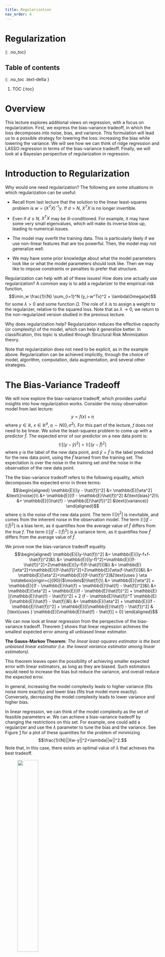 ```yaml
---
title: Regularization
nav_order: 4
---
```

# Regularization
{: .no_toc}
## Table of contents
{: .no_toc .text-delta }

1. TOC
{:toc}

# Overview

This lecture explores additional views on regression, with a focus on
regularization. First, we express the bias-variance tradeoff, in which
the loss decomposes into noise, bias, and variance. This formulation
will lead us to a possible strategy for lowering the loss: increasing
the bias while lowering the variance. We will see how we can think of
ridge regression and LASSO regression in terms of the bias-variance
tradeoff. Finally, we will look at a Bayesian perspective of
regularization in regression.

# Introduction to Regularization

Why would one need regularization? The following are some situations in
which regularization can be useful:

- Recall from last lecture that the solution to the linear least-squares
  problem is $w= (X^TX)^{-1}y$. If $d > N$, $X^TX$ is no longer
  invertible.

- Even if $d \leq N$, $X^TX$ may be ill-conditioned. For example, it may
  have some very small eigenvalues, which will make its inverse blow up,
  leading to numerical issues.

- The model may overfit the training data. This is particularly likely
  if we use non-linear features that are too powerful. Then, the model
  may not generalize well.

- We may have some prior knowledge about what the model parameters look
  like or what the model parameters should look like. Then we may like
  to impose constraints or penalties to prefer that structure.

Regularization can help with all of these issues! How does one actually
use regularization? A common way is to add a regularizer to the
empirical risk function,
$$\min_w \frac{1}{N} \sum_{i=1}^N (y_i-w^Tx)^2 + \lambda\Omega(w)$$ for
some $\lambda > 0$ and some function $\Omega$. The role of $\lambda$ is
to assign a weight to the regularizer, relative to the squared loss.
Note that as $\lambda \to 0$, we return to the non-regularized version
studied in the previous lecture.

Why does regularization help? Regularization reduces the effective
capacity (or complexity) of the model, which can help it generalize
better. In classification, this topic is studied through Structural Risk
Minimization theory.

Note that regularization does not need to be explicit, as in the example
above. Regularization can be achieved implicitly, through the choice of
model, algorithm, computation, data augmentation, and several other
strategies.

# The Bias-Variance Tradeoff

We will now explore the bias-variance tradeoff, which provides useful
insights into how regularization works. Consider the noisy observation
model from last lecture: $$y = f(x)+\eta$$ where $y \in \mathbb{R}$,
$x \in \mathbb{R}^d$, $\eta \sim N(0, \sigma^2)$. For this part of the
lecture, $f$ does not need to be linear. We solve the least-squares
problem to come up with a predictor $\hat{f}$. The expected error of our
predictor on a new data point is:
$$\mathbb{E}[(y-\hat{y})^2]=\mathbb{E}[(y-\hat{f})^2]$$ where $y$ is the
label of the new data point, and $\hat{y} = \hat{f}$ is the label
predicted for the new data point, using the $\hat{f}$ learned from the
training set. The expectation is over the noise in the training set
*and* the noise in the observation of the new data point.

The the bias-variance tradeoff refers to the following equality, which
decomposes the expected error in three terms: $$\begin{aligned}
\mathbb{E}[(y - \hat{f})^2]
&= \mathbb{E}[\eta^2] &\text{(noise)}\\
&+ \mathbb{E}[(f - \mathbb{E}\hat{f})^2] &(\text{bias}^2)\\
&+ \mathbb{E}[(\hat{f} - \mathbb{E}\hat{f})^2] &\text{(variance)}
\end{aligned}$$ where $\eta$ is the noise of the new data point. The
term $\mathbb{E}[\eta^2]$ is inevitable, and comes from the inherent
noise in the observation model. The term
$\mathbb{E}[(f-\mathbb{E}\hat{f})^2]$ is a bias term, as it quantifies
how the average value of $\hat{f}$ differs from the true $f$. The term
$\mathbb{E}[(\hat{f}-\mathbb{E}\hat{f})^2]$ is a variance term, as it
quantifies how $\hat{f}$ differs from the average value of $\hat{f}$.

We prove now the bias-variance tradeoff equality. $$\begin{aligned}
\mathbb{E}[(y-\hat{f})^2]
&= \mathbb{E}[(y-f+f-\hat{f})^2]&\\
&= \mathbb{E}[(y-f)^2]+\mathbb{E}[(f-\hat{f})^2]+2\mathbb{E}[(y-f)(f-\hat{f})]&\\
&= \mathbb{E}[\eta^2]+\mathbb{E}[(f-\hat{f})^2]+2\mathbb{E}[\eta(f-\hat{f})]&\\
&= \mathbb{E}[\eta^2]+\mathbb{E}[(f-\hat{f})^2]&[\text{uses } \eta \rotatebox[origin=c]{90}{$\models$}\hat{f}]\\
&= \mathbb{E}[\eta^2] + \mathbb{E}[(f - \mathbb{E}\hat{f} + \mathbb{E}\hat{f} - \hat{f})^2]&\\
&= \mathbb{E}[\eta^2] + \mathbb{E}[(f - \mathbb{E}\hat{f})^2] + \mathbb{E}[(\mathbb{E}\hat{f} - \hat{f})^2] + 2 (f - \mathbb{E}\hat{f})^T \mathbb{E}[\mathbb{E}\hat{f} - \hat{f}]&\\
&= \mathbb{E}[\eta^2] + \mathbb{E}[(f - \mathbb{E}\hat{f})^2] + \mathbb{E}[(\mathbb{E}\hat{f} - \hat{f})^2] & [\text{uses } \mathbb{E}[\mathbb{E}\hat{f} - \hat{f}] = 0]
\end{aligned}$$

We can now look at linear regression from the perspective of the
bias-variance tradeoff. Theorem
<a href="#thm:gaussmarkov" data-reference-type="ref"
data-reference="thm:gaussmarkov">1</a> shows that linear regression
achieves the smallest expected error among all unbiased linear
estimator.

<div id="thm:gaussmarkov" class="theorem">

**The Gauss-Markov Theorem**: *The linear least-squares
estimator is the best unbiased linear estimator (i.e. the lowest
variance estimator among linear estimators).*

</div>

This theorem leaves open the possibility of achieving smaller expected
error with linear estimators, as long as they are biased. Such
estimators would need to increase the bias but reduce the variance, and
overall reduce the expected error.

In general, increasing the model complexity leads to higher variance
(fits noise more exactly) and lower bias (fits true model more exactly).
Conversely, decreasing the model complexity leads to lower variance and
higher bias.

In linear regression, we can think of the model complexity as the set of
feasible parameters $w$. We can achieve a bias-variance tradeoff by
changing the restrictions on this set. For example, one could add a
regularizer and use the $\lambda$ parameter to tune the bias and the
variance. See Figure
<a href="#fig:bias_variance" data-reference-type="ref"
data-reference="fig:bias_variance">1</a> for a plot of these quantities
for the problem of minimizing $$\frac{1}{N}||Xw-y||^2+\lambda||w||^2.$$
Note that, in this case, there exists an optimal value of $\lambda$ that
achieves the best tradeoff.

<figure id="fig:bias_variance">
<img src="./bias_variance.png"
style="width:40.0%" />
<figcaption>Plot of squared bias and variance, together with their sum.
Also shown is the average test set error for a test data set size of
1000 points. The minimum value of <span
class="math inline">(bias)<sup>2</sup> + variance </span> occurs around
<span class="math inline">ln <em>λ</em> = 0.31</span>, which is close to
the value that gives the minimum error on the test data. Source: Figure
3.6 in <span class="citation"
data-cites="bishop2006pattern"></span>.</figcaption>
</figure>

# Ridge Regression and The Bias-Variance Tradeoff

We will now show that ridge regression, which uses an $l_2$ regularizer,
is biased. Then, we will compute the bias and variance terms for the
more general case of kernel ridge regression.

Recall that in ridge regression the objective is
$$\min_w \frac{1}{N} \sum_{i=1}^N (y_i - w^T x_i)^2 + \lambda ||w||^2$$
and the corresponding solution is
$$w = (X^T X + N \lambda I)^{-1}X^T y.$$ Note that the term
$N\lambda I$, added by the regularizer, makes $X^T X + N \lambda I$
invertible, because it increases all the eigenvalues of the positive
semidefinite matrix $X^TX$ by $N \lambda$. This effect was the original
motivation for ridge regression in .

We will now prove that the ridge regression solution is biased. For ease
of notation, let $M = X^TX$. We have: $$\begin{aligned}
w &= (M + N\lambda I)^{-1}X^T y\\
&= [M(I+N\lambda M^{-1})]^{-1}M[M^{-1}X^T y]\\
&= (I + N \lambda M^{-1})^{-1}M^{-1}M w_{ls}\\
&= (I + N \lambda M^{-1})^{-1} w_{ls}
\end{aligned}$$ where $w_{ls}$ is the least-squares solution (without
regularization). What remains to prove is that the least-squares
solution is unbiased; i.e. that $\mathbb{E}[w_{ls}]= w_{true}$. (Recall
that we are using the observation model $y=Xw_{true}+\eta$.) This
clearly implies that $\mathbb{E}[w] \neq w_{true}$ for any
$\lambda > 0$. We have: $$\begin{aligned}
\mathbb{E}[w_{ls}]
&= \mathbb{E}[(X^TX)^{-1}X^Ty]&\\
&= \mathbb{E}[(X^TX)^{-1}X^T(Xw_{true}+\eta)]&\\
&= (X^TX)^{-1}X^TXw_{true}+\mathbb{E}[(X^TX)^{-1}X^T\eta]&\\
&= (X^TX)^{-1}X^TXw_{true}&\\
&= w_{true}.
\end{aligned}$$

<div class="center">

</div>

We will now look at kernel ridge regression and write the bias and
variance in a closed form. In this case, the observation model over $N$
data points is
$$y = w^T \phi(x) + \epsilon, \qquad \epsilon \sim N(0, C)$$ where
$y \in \mathbb{R}^N$, $\epsilon \in \mathbb{R}^N$. Note that the noise
can be correlated. Let $z = \mathbb{E}[y]$ and
$\hat{z} = K(K+N\lambda I)^{-1}y$. Note that $\hat{z}$ is the prediction
made on these points using the kernelized least-squares estimator. Then
the expected error minus the noise component is: $$\begin{aligned}
\frac{1}{N}\mathbb{E}[||z-\hat{z}||^2]
&= \frac{1}{N}\mathbb{E}[||z-\mathbb{E}\hat{z}||^2] + \frac{1}{N} \mathbb{E}[||\mathbb{E}\hat{z} - \hat{z}||^2] + \frac{1}{N} (z-\mathbb{E}\hat{z})^T\mathbb{E}[\mathbb{E}\hat{z} - \hat{z}]\\
&= \frac{1}{N}\mathbb{E}[||z-\mathbb{E}\hat{z}||^2] + \frac{1}{N} \mathbb{E}[||\mathbb{E}\hat{z} - \hat{z}||^2]\\
&= \frac{1}{N} ||z-\mathbb{E}\hat{z}||^2 + \frac{1}{N} \operatorname{trace}[ \operatorname{var}(\hat{z})]\\
&= \frac{1}{N} ||(I-K(K+N\lambda I)^{-1})z||^2 + \frac{1}{N} \operatorname{trace}[\operatorname{var} (K(K+N\lambda I)^{-1}y)]\\
&= \frac{1}{N} ||((K+N\lambda I)(K+N\lambda I)^{-1} - K(K+N\lambda I)^{-1})z||^2 \\
&\qquad + \frac{1}{N} \operatorname{trace}[(K(K+N\lambda I)^{-1}) \operatorname{var}(y) (K(K+N\lambda I)^{-1})^T]\\
&= \frac{1}{N} ||N\lambda (K+N\lambda I)^{-1}z||^2 + \frac{1}{N} \operatorname{trace} [C (K+N\lambda I)^{-1}K^2(K+N\lambda I)^{-1}]\\
&= N \lambda^2 z^T (K+N\lambda I)^{-2} z + \frac{1}{N} \operatorname{trace} [C (K+N\lambda I)^{-1}K^2(K+N\lambda I)^{-1}]
\end{aligned}$$ Then the bias is
$$N \lambda^2 z^T (K+N\lambda I)^{-2} z$$ and the variance is
$$\frac{1}{N} \operatorname{trace}[C (K+N\lambda I)^{-1}K^2(K+N\lambda I)^{-1}].$$

<div class="center">

</div>

<span style="color: cdarkred">**Food for thought:**</span> The paper
shows a setting in which the best error for kernel ridge regression is
obtained by setting $\lambda \approx 0$. See Figure
<a href="#fig:liang_kernel" data-reference-type="ref"
data-reference="fig:liang_kernel">2</a>. Is this a violation of the
bias-variance tradeoff?

<figure id="fig:liang_kernel">
<img src="./liang_rakhlin.png"
style="width:60.0%" />
<figcaption>Kernel Regression on MNIST. Each line represents learning on
a subset of the MNIST data set, in which only two digits are selected.
Source: Figure 1 in <span class="citation"
data-cites="liang2018just"></span>.</figcaption>
</figure>

# LASSO Regression

In general, an $l_p$ regularizer leads to the objective
$$\min_w \frac{1}{N} \sum_{i=1}^N (y_i - w^Tx_i)^2 + \lambda ||w||_p^p.$$
For $p=2$, we get ridge regression. For $p=1$, we get LASSO.

Note that there are many other choices of regularizer; these include the
nuclear norm, the atomic norm, and many others.

<span style="color: cdarkred">**Food for thought:**</span> Which
regularizer should we use? When? Why?

LASSO stands for Least Absolute Shrinkage and Selection Operator. LASSO
performs automatic selection of relevant features in the data, by
encouraging sparsity in the weight vector $w$. LASSO is useful when
there is a large number of features that capture a complex model, but
the data is limited and does not allow using all these features
meaningfully. Ridge regression typically assigns some non-zero weight to
each feature. In contrast, LASSO tries to choose the sparsest weight
vectors.

As a simple example of the effect of the $l_1$ norm, consider the
one-dimensional objective $\min_w (y-w)^2$. With $l_2$ regularization,
we get:
$$\mathop{\mathrm{argmin}}_w (y-w)^2 + \lambda w^2 = \frac{y}{1+\lambda}.$$
In contrast, with $l_1$ regularization, we get:
$$\mathop{\mathrm{argmin}}_w (y-w)^2 + \lambda |w| = \begin{cases}
y-\frac{\lambda}{2} & \text{if } y > \frac{\lambda}{2}\\
y+\frac{\lambda}{2} & \text{if } y < -\frac{\lambda}{2}\\
0 & \text{if } y \in \left[-\frac{\lambda}{2}, \frac{\lambda}{2}\right]
\end{cases}$$ So LASSO performs “thresholding”, such that the smallest
values are pushed to zero. Because of this property, it is widely used
to obtain sparse solutions.

# Bayesian View on Regression

Recall that so far we have been modeling $\mathbb{P}(Y|X=x)$ directly,
assuming a linear model with noise. The model we used most often was
$$y = w^Tx + \eta, \qquad \eta \sim N(0,\sigma^2).$$ Let us try to find
the maximum likelihood estimator of $w$ for this model. Suppose we are
given training data $S=\{(x_1, y_1), ..., (x_N, y_N)\}$, where
$x\in \mathbb{R}^d$, $y\in\mathbb{R}$. Then we have: $$\begin{aligned}
w &= \mathop{\mathrm{argmax}}_w \prod_{i=1}^N \mathbb{P}(y_i|x_i,w)
= \mathop{\mathrm{argmax}}_w \sum_{i=1}^N \log \mathbb{P}(y_i|x_i,w)\\
&= \mathop{\mathrm{argmax}}_w -\sum_{i=1}^N (y_i - w^T x_i)^2
= \mathop{\mathrm{argmin}}_w \sum_{i=1}^N (y_i - w^T x_i)^2
\end{aligned}$$ where we used the pdf of the Gaussian and ignored terms
that did not depend on $w$. Note that this is the same as the
least-squares problem!

<div class="center">

</div>

Because maximum likelihood estimation can suffer from overfitting, a
general question is: how can we encode “prior knowledge or preference”
for the model parameters? Previously, we used regularization. Now, we
will consider an alternative concept.

Instead of only modeling $\mathbb{P}(Y|X=x)$, we will now “integrate”
over the entire family of linear models, incorporating some prior
knowledge we may have (or we may wish to enforce) on the parameters. We
will model a prior distribution over the parameters, and use it to
compute a posterior distribution over the parameters:
$$\mathbb{P}(\rm{parameters}|\rm{data}) \propto \mathbb{P}(\rm{data}|\rm{parameters}) \times \mathbb{P}(\rm{parameters}).$$
Suppose again we have the data $S=\{(x_1, y_1), ..., (x_N, y_N)\}$. We
assume the following model:
$$\mathbb{P}(S|w) \propto \exp\left(- \frac{1}{2\sigma^2} ||y-Xw||^2\right)$$
$$\mathbb{P}(w) \propto \exp\left(-\frac{1}{2} (w-\mu_0)^T S_0^{-1} (w-\mu_0)\right)$$
The form for $\mathbb{P}(S|w)$ is obtained by assuming
$\mathbb{P}(Y|X=x)$ is modeled as $N(w^Tx, \sigma^2)$, which is the same
as before. The important difference is that now we are assuming a
probability distribution over $w$.

With these assumptions, we can now compute the posterior distribution
over the model parameters: $$\begin{aligned}
\mathbb{P}(w|S)
&\propto \exp\left(- \frac{1}{2\sigma^2} ||y-Xw||^2\right) \exp\left(-\frac{1}{2} (w-\mu_0)^T S_0^{-1} (w-\mu_0)\right)\\
&\propto \exp\left(- \frac{1}{2\sigma^2} ||y-Xw||^2-\frac{1}{2} (w-\mu_0)^T S_0^{-1} (w-\mu_0)\right)\\
&\propto \exp\left( -\frac{1}{2} w^T J w + h^T w \right)
\end{aligned}$$ for the choice of $J$ and $h$ as:
$$J = S_0^{-1} + \sigma^{-2}X^TX$$
$$h = S_0^{-1}\mu_0 + \sigma^{-2}y^TX.$$

<div class="center">

</div>

If we want to convert back to the form of a multivariate Gaussian, we
get that $\mathbb{P}(w|S)$ is a multivariate Gaussian with mean $\mu_N$
and covariance matrix $S_N$, where:
$$S_N^{-1} = S_0^{-1} + \sigma^{-2} X^TX$$
$$\mu_N = S_N(S_0^{-1}\mu_0 + \sigma^{-2}y^T X).$$

As an example, let $\mu_0=0$, $S_0=s^2I$. Then:
$$S_N^{-1} = s^{-2}I+\sigma^{-2}X^TX$$
$$\mu_N = \left(\frac{\sigma^2}{s^2}I + X^TX\right)^{-1}y^TX$$ The
corresponding log-posterior for this choice of $\mu_0$ and $S_0$ is:
$$\log \mathbb{P}(w|S) = - \frac{1}{2\sigma^2}||y-Xw||^2-\frac{1}{2s^2}w^Tw + \rm{const}.$$
Therefore, maximizing the posterior is the same as solving ridge
regression! Therefore, a Gaussian prior on $w$ leads to ridge
regression. Other choices of priors on $w$ will lead to other forms of
regularized regression (e.g. a Laplace prior will lead to LASSO).

We have seen that a prior distribution on $w$ leads to a posterior
distribution over $w$. In addition, this framework provides a predictive
distribution for a new data point $x$. We can compute: $$\begin{aligned}
\mathbb{P}(y|x, S) = \int_w \mathbb{P}(y|x,w) \mathbb{P}(w|S) dw.
\end{aligned}$$

<div class="center">

</div>

<div class="center">

</div>

This allows us, for example, not only to predict, but to give a level of
confidence for our predictions.

## An Experiment

We will show now experimentally how the distribution of $w$ is updated
in a simple setting. This example is taken from §3 in . Let $x_i$ be
sampled uniformly in $[-1, 1]$. Let $y_i = a_0 + a_1 x_i + \epsilon_i$,
where $a_0 = -0.3$, $a_1 = 0.5$, $\epsilon_i \sim N(0, 0.2^2)$. We
consider the weight vector $w=(w_0, w_1)^T$ with prior distribution
$w \sim N(0, 0.5I)$. Then, Figure
<a href="#fig:bayes_regression" data-reference-type="ref"
data-reference="fig:bayes_regression">3</a> shows the distribution on
$w$ and six sample lines drawn from it after $0$ samples (i.e. prior),
$1$ sample, $2$ samples, and $20$ samples.

<figure id="fig:bayes_regression">

<figcaption>The distribution on <span
class="math inline"><em>w</em></span> (left side) and six samples drawn
from it (right side) after (a) <span class="math inline">0</span>
samples (b) <span class="math inline">1</span> sample (c) <span
class="math inline">2</span> samples (d) <span
class="math inline">20</span> samples. White cross in the left side
corresponds to the true values of <span
class="math inline"><em>a</em><sub>0</sub></span> and <span
class="math inline"><em>a</em><sub>1</sub></span>. Blue dots in the
right side correspond to samples. Source: Figure 3.7 in <span
class="citation" data-cites="bishop2006pattern"></span>.</figcaption>
</figure>

<span style="color: cdarkred">**Extra reading:**</span>

- Detailed notes on linear regression:  
  <https://www.fm.mathematik.uni-muenchen.de/teaching/teaching_ws1213/lectures/regression/notes.pdf>.

- §3 in .

- Lecture slides on ridge versus LASSO regression:  
  <http://statweb.stanford.edu/~tibs/sta305files/Rudyregularization.pdf>

- Sections on regression and LASSO in .
